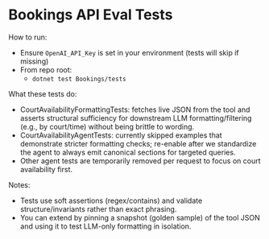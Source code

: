 # Bookings API Eval Tests

How to run:

- Ensure `OpenAI_API_Key` is set in your environment (tests will skip if missing)
- From repo root:
  - `dotnet test Bookings/tests`

What these tests do:
- CourtAvailabilityFormattingTests: fetches live JSON from the tool and asserts structural sufficiency for downstream LLM formatting/filtering (e.g., by court/time) without being brittle to wording.
- CourtAvailabilityAgentTests: currently skipped examples that demonstrate stricter formatting checks; re-enable after we standardize the agent to always emit canonical sections for targeted queries.
- Other agent tests are temporarily removed per request to focus on court availability first.

Notes:
- Tests use soft assertions (regex/contains) and validate structure/invariants rather than exact phrasing.
- You can extend by pinning a snapshot (golden sample) of the tool JSON and using it to test LLM-only formatting in isolation.
